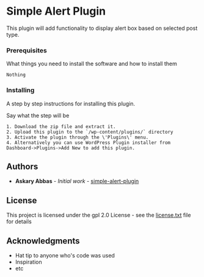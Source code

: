# Simple Alert Plugin

This plugin will add functionality to display alert box based on selected post type.


### Prerequisites

What things you need to install the software and how to install them

```
Nothing
```

### Installing

A step by step instructions for installing this plugin.

Say what the step will be

```
1. Download the zip file and extract it.
2. Upload this plugin to the `/wp-content/plugins/` directory
3. Activate the plugin through the \'Plugins\' menu.
4. Alternatively you can use WordPress Plugin installer from Dashboard->Plugins->Add New to add this plugin.
```

## Authors

* **Askary Abbas** - *Initial work* - [simple-alert-plugin](https://github.com/askaryabbas/simple-alert-plugin/)

## License

This project is licensed under the gpl 2.0 License - see the [license.txt](license.txt) file for details

## Acknowledgments

* Hat tip to anyone who's code was used
* Inspiration
* etc
